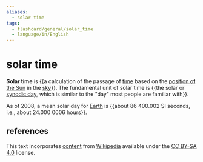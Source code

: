 ```yaml
---
aliases:
  - solar time
tags:
  - flashcard/general/solar_time
  - language/in/English
---
```


# solar time

__Solar time__ is {{a calculation of the passage of [time](time.md) based on the [position of the Sun](position%20of%20the%20Sun.md) in the [sky](sky.md)}}. The fundamental unit of solar time is {{the solar or [synodic day](synodic%20day.md), which is similar to the "day" most people are familiar with}}.

As of 2008, a mean solar day for [Earth](Earth.md) is {{about 86&nbsp;400.002 SI seconds, i.e., about 24.000&nbsp;0006 hours}}.

## references

This text incorporates [content](https://en.wikipedia.org/wiki/solar_time) from [Wikipedia](Wikipedia.md) available under the [CC BY-SA 4.0](https://creativecommons.org/licenses/by-sa/4.0/) license.
